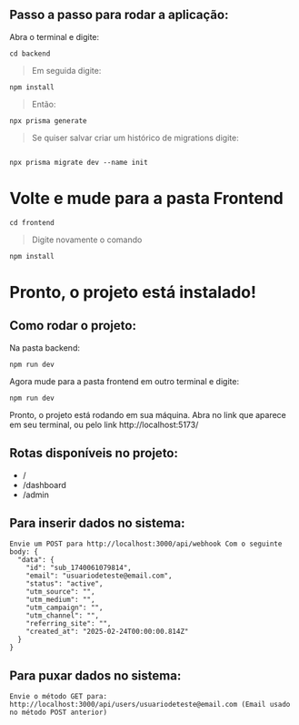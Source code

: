 ## Passo a passo para rodar a aplicação:

Abra o terminal e digite:

```
cd backend
```

> Em seguida digite:

```
npm install
```

> Então:

```
npx prisma generate
```

> Se quiser salvar criar um histórico de migrations digite:

```

npx prisma migrate dev --name init
```

# Volte e mude para a pasta Frontend

```
cd frontend
```

> Digite novamente o comando

```
npm install
```

# Pronto, o projeto está instalado!

## Como rodar o projeto:

Na pasta backend:

```
npm run dev
```

Agora mude para a pasta frontend em outro terminal e digite:

```
npm run dev
```

Pronto, o projeto está rodando em sua máquina. Abra no link que aparece em seu terminal, ou pelo link http://localhost:5173/

## Rotas disponíveis no projeto:

- /
- /dashboard
- /admin

## Para inserir dados no sistema:

```
Envie um POST para http://localhost:3000/api/webhook Com o seguinte body: {
  "data": {
    "id": "sub_1740061079814",
    "email": "usuariodeteste@email.com",
    "status": "active",
    "utm_source": "",
    "utm_medium": "",
    "utm_campaign": "",
    "utm_channel": "",
    "referring_site": "",
    "created_at": "2025-02-24T00:00:00.814Z"
  }
}
```

## Para puxar dados no sistema:

```
Envie o método GET para:
http://localhost:3000/api/users/usuariodeteste@email.com (Email usado no método POST anterior)

```
